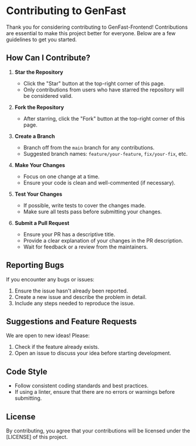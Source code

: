 # Contributing to GenFast

Thank you for considering contributing to GenFast-Frontend! Contributions are essential to make this project better for everyone. Below are a few guidelines to get you started.

## How Can I Contribute?

1. **Star the Repository**
   - Click the "Star" button at the top-right corner of this page.
   - Only contributions from users who have starred the repository will be considered valid.

2. **Fork the Repository**
   - After starring, click the "Fork" button at the top-right corner of this page.

3. **Create a Branch**
   - Branch off from the `main` branch for any contributions.
   - Suggested branch names: `feature/your-feature`, `fix/your-fix`, etc.

4. **Make Your Changes**
   - Focus on one change at a time.
   - Ensure your code is clean and well-commented (if necessary).

5. **Test Your Changes**
   - If possible, write tests to cover the changes made.
   - Make sure all tests pass before submitting your changes.

6. **Submit a Pull Request**
   - Ensure your PR has a descriptive title.
   - Provide a clear explanation of your changes in the PR description.
   - Wait for feedback or a review from the maintainers.

## Reporting Bugs

If you encounter any bugs or issues:
1. Ensure the issue hasn't already been reported.
2. Create a new issue and describe the problem in detail.
3. Include any steps needed to reproduce the issue.

## Suggestions and Feature Requests

We are open to new ideas! Please:
1. Check if the feature already exists.
2. Open an issue to discuss your idea before starting development.

## Code Style

- Follow consistent coding standards and best practices.
- If using a linter, ensure that there are no errors or warnings before submitting.

## License

By contributing, you agree that your contributions will be licensed under the [LICENSE] of this project.
